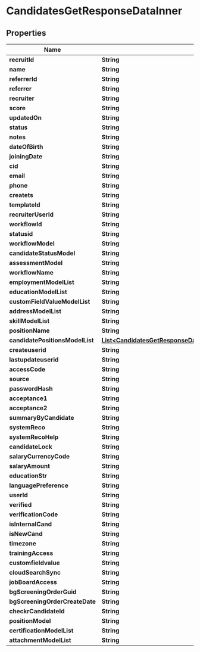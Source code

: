 

# CandidatesGetResponseDataInner


## Properties

| Name | Type | Description | Notes |
|------------ | ------------- | ------------- | -------------|
|**recruitId** | **String** |  |  [optional] |
|**name** | **String** |  |  [optional] |
|**referrerId** | **String** |  |  [optional] |
|**referrer** | **String** |  |  [optional] |
|**recruiter** | **String** |  |  [optional] |
|**score** | **String** |  |  [optional] |
|**updatedOn** | **String** |  |  [optional] |
|**status** | **String** |  |  [optional] |
|**notes** | **String** |  |  [optional] |
|**dateOfBirth** | **String** |  |  [optional] |
|**joiningDate** | **String** |  |  [optional] |
|**cid** | **String** |  |  [optional] |
|**email** | **String** |  |  [optional] |
|**phone** | **String** |  |  [optional] |
|**createts** | **String** |  |  [optional] |
|**templateId** | **String** |  |  [optional] |
|**recruiterUserId** | **String** |  |  [optional] |
|**workflowId** | **String** |  |  [optional] |
|**statusid** | **String** |  |  [optional] |
|**workflowModel** | **String** |  |  [optional] |
|**candidateStatusModel** | **String** |  |  [optional] |
|**assessmentModel** | **String** |  |  [optional] |
|**workflowName** | **String** |  |  [optional] |
|**employmentModelList** | **String** |  |  [optional] |
|**educationModelList** | **String** |  |  [optional] |
|**customFieldValueModelList** | **String** |  |  [optional] |
|**addressModelList** | **String** |  |  [optional] |
|**skillModelList** | **String** |  |  [optional] |
|**positionName** | **String** |  |  [optional] |
|**candidatePositionsModelList** | [**List&lt;CandidatesGetResponseDataInnerCandidatePositionsModelListInner&gt;**](CandidatesGetResponseDataInnerCandidatePositionsModelListInner.md) |  |  [optional] |
|**createuserid** | **String** |  |  [optional] |
|**lastupdateuserid** | **String** |  |  [optional] |
|**accessCode** | **String** |  |  [optional] |
|**source** | **String** |  |  [optional] |
|**passwordHash** | **String** |  |  [optional] |
|**acceptance1** | **String** |  |  [optional] |
|**acceptance2** | **String** |  |  [optional] |
|**summaryByCandidate** | **String** |  |  [optional] |
|**systemReco** | **String** |  |  [optional] |
|**systemRecoHelp** | **String** |  |  [optional] |
|**candidateLock** | **String** |  |  [optional] |
|**salaryCurrencyCode** | **String** |  |  [optional] |
|**salaryAmount** | **String** |  |  [optional] |
|**educationStr** | **String** |  |  [optional] |
|**languagePreference** | **String** |  |  [optional] |
|**userId** | **String** |  |  [optional] |
|**verified** | **String** |  |  [optional] |
|**verificationCode** | **String** |  |  [optional] |
|**isInternalCand** | **String** |  |  [optional] |
|**isNewCand** | **String** |  |  [optional] |
|**timezone** | **String** |  |  [optional] |
|**trainingAccess** | **String** |  |  [optional] |
|**customfieldvalue** | **String** |  |  [optional] |
|**cloudSearchSync** | **String** |  |  [optional] |
|**jobBoardAccess** | **String** |  |  [optional] |
|**bgScreeningOrderGuid** | **String** |  |  [optional] |
|**bgScreeningOrderCreateDate** | **String** |  |  [optional] |
|**checkrCandidateId** | **String** |  |  [optional] |
|**positionModel** | **String** |  |  [optional] |
|**certificationModelList** | **String** |  |  [optional] |
|**attachmentModelList** | **String** |  |  [optional] |




